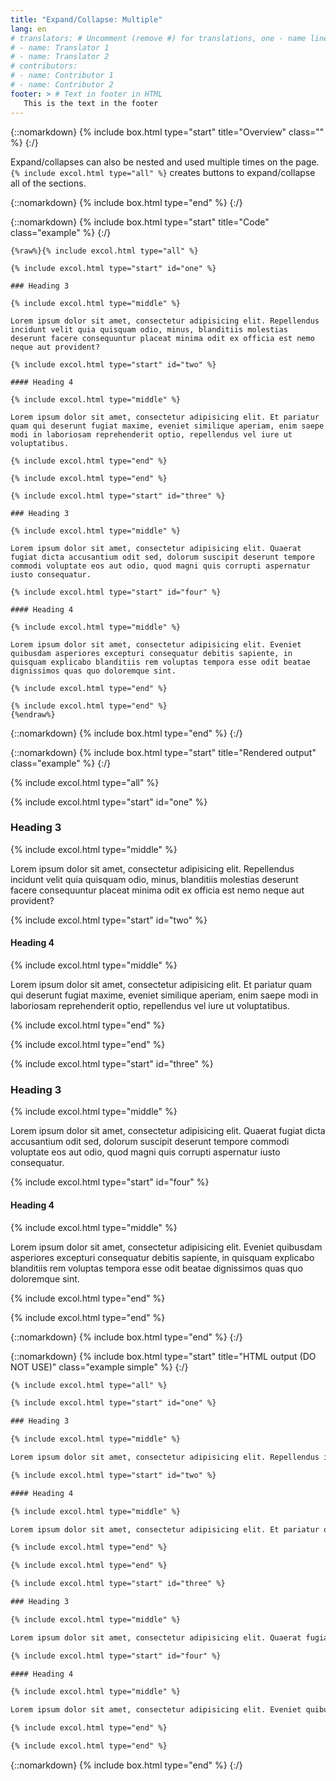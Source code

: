 ```yaml
---
title: "Expand/Collapse: Multiple"
lang: en
# translators: # Uncomment (remove #) for translations, one - name line per translator.
# - name: Translator 1
# - name: Translator 2
# contributors:
# - name: Contributor 1
# - name: Contributor 2
footer: > # Text in footer in HTML
   This is the text in the footer
---
```


{::nomarkdown}
{% include box.html type="start" title="Overview" class="" %}
{:/}

Expand/collapses can also be nested and used multiple times on the page. `{% include excol.html type="all" %}` creates buttons to expand/collapse all of the sections.

{::nomarkdown}
{% include box.html type="end" %}
{:/}

{::nomarkdown}
{% include box.html type="start" title="Code" class="example" %}
{:/}

```liquid
{%raw%}{% include excol.html type="all" %}

{% include excol.html type="start" id="one" %}

### Heading 3

{% include excol.html type="middle" %}

Lorem ipsum dolor sit amet, consectetur adipisicing elit. Repellendus incidunt velit quia quisquam odio, minus, blanditiis molestias deserunt facere consequuntur placeat minima odit ex officia est nemo neque aut provident?

{% include excol.html type="start" id="two" %}

#### Heading 4

{% include excol.html type="middle" %}

Lorem ipsum dolor sit amet, consectetur adipisicing elit. Et pariatur quam qui deserunt fugiat maxime, eveniet similique aperiam, enim saepe modi in laboriosam reprehenderit optio, repellendus vel iure ut voluptatibus.

{% include excol.html type="end" %}

{% include excol.html type="end" %}

{% include excol.html type="start" id="three" %}

### Heading 3

{% include excol.html type="middle" %}

Lorem ipsum dolor sit amet, consectetur adipisicing elit. Quaerat fugiat dicta accusantium odit sed, dolorum suscipit deserunt tempore commodi voluptate eos aut odio, quod magni quis corrupti aspernatur iusto consequatur.

{% include excol.html type="start" id="four" %}

#### Heading 4

{% include excol.html type="middle" %}

Lorem ipsum dolor sit amet, consectetur adipisicing elit. Eveniet quibusdam asperiores excepturi consequatur debitis sapiente, in quisquam explicabo blanditiis rem voluptas tempora esse odit beatae dignissimos quas quo doloremque sint.

{% include excol.html type="end" %}

{% include excol.html type="end" %}
{%endraw%}
```

{::nomarkdown}
{% include box.html type="end" %}
{:/}


{::nomarkdown}
{% include box.html type="start" title="Rendered output" class="example" %}
{:/}

{% include excol.html type="all" %}

{% include excol.html type="start" id="one" %}

### Heading 3

{% include excol.html type="middle" %}

Lorem ipsum dolor sit amet, consectetur adipisicing elit. Repellendus incidunt velit quia quisquam odio, minus, blanditiis molestias deserunt facere consequuntur placeat minima odit ex officia est nemo neque aut provident?

{% include excol.html type="start" id="two" %}

#### Heading 4

{% include excol.html type="middle" %}

Lorem ipsum dolor sit amet, consectetur adipisicing elit. Et pariatur quam qui deserunt fugiat maxime, eveniet similique aperiam, enim saepe modi in laboriosam reprehenderit optio, repellendus vel iure ut voluptatibus.

{% include excol.html type="end" %}

{% include excol.html type="end" %}

{% include excol.html type="start" id="three" %}

### Heading 3

{% include excol.html type="middle" %}

Lorem ipsum dolor sit amet, consectetur adipisicing elit. Quaerat fugiat dicta accusantium odit sed, dolorum suscipit deserunt tempore commodi voluptate eos aut odio, quod magni quis corrupti aspernatur iusto consequatur.

{% include excol.html type="start" id="four" %}

#### Heading 4

{% include excol.html type="middle" %}

Lorem ipsum dolor sit amet, consectetur adipisicing elit. Eveniet quibusdam asperiores excepturi consequatur debitis sapiente, in quisquam explicabo blanditiis rem voluptas tempora esse odit beatae dignissimos quas quo doloremque sint.

{% include excol.html type="end" %}

{% include excol.html type="end" %}

{::nomarkdown}
{% include box.html type="end" %}
{:/}

{::nomarkdown}
{% include box.html type="start" title="HTML output (DO NOT USE)" class="example simple" %}
{:/}

```html
{% include excol.html type="all" %}

{% include excol.html type="start" id="one" %}

### Heading 3

{% include excol.html type="middle" %}

Lorem ipsum dolor sit amet, consectetur adipisicing elit. Repellendus incidunt velit quia quisquam odio, minus, blanditiis molestias deserunt facere consequuntur placeat minima odit ex officia est nemo neque aut provident?

{% include excol.html type="start" id="two" %}

#### Heading 4

{% include excol.html type="middle" %}

Lorem ipsum dolor sit amet, consectetur adipisicing elit. Et pariatur quam qui deserunt fugiat maxime, eveniet similique aperiam, enim saepe modi in laboriosam reprehenderit optio, repellendus vel iure ut voluptatibus.

{% include excol.html type="end" %}

{% include excol.html type="end" %}

{% include excol.html type="start" id="three" %}

### Heading 3

{% include excol.html type="middle" %}

Lorem ipsum dolor sit amet, consectetur adipisicing elit. Quaerat fugiat dicta accusantium odit sed, dolorum suscipit deserunt tempore commodi voluptate eos aut odio, quod magni quis corrupti aspernatur iusto consequatur.

{% include excol.html type="start" id="four" %}

#### Heading 4

{% include excol.html type="middle" %}

Lorem ipsum dolor sit amet, consectetur adipisicing elit. Eveniet quibusdam asperiores excepturi consequatur debitis sapiente, in quisquam explicabo blanditiis rem voluptas tempora esse odit beatae dignissimos quas quo doloremque sint.

{% include excol.html type="end" %}

{% include excol.html type="end" %}
```

{::nomarkdown}
{% include box.html type="end" %}
{:/}
